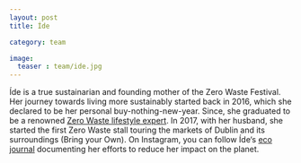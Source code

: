 ```yaml
---
layout: post
title: Íde

category: team

image:
  teaser : team/ide.jpg
---
```


Íde is a true sustainarian and founding mother of the Zero Waste Festival. Her journey towards living more sustainably started back in 2016, which she declared to be her personal buy-nothing-new-year. Since, she graduated to be a renowned [Zero Waste lifestyle expert](https://www.tipperarylive.ie/news/home/307930/lifestyle-expert-to-visit-cashel.html). In 2017, with her husband, she started the first Zero Waste stall touring the markets of Dublin and its surroundings (Bring your Own). On Instagram, you can follow Íde‘s [eco journal](https://www.instagram.com/itseasyifyouwantto/) documenting her efforts to reduce her impact on the planet. 
